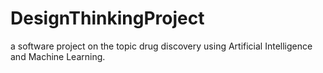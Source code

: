 # DesignThinkingProject
a software project on the topic drug discovery using Artificial Intelligence and Machine Learning.
